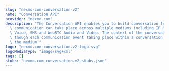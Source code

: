 ```yaml
---
slug: "nexmo-com-conversation-v2"
name: "Conversation API"
provider: "nexmo.com"
description: "The Conversation API enables you to build conversation features where\
  \ communication can take place across multiple mediums including IP Messaging, PSTN\
  \ Voice, SMS and WebRTC Audio and Video. The context of the conversations is maintained\
  \ though each communication event taking place within a conversation, no matter\
  \ the medium."
logo: "nexmo.com-conversation.v2-logo.svg"
logoMediaType: "image/svg+xml"
tags: []
stubs: "nexmo.com-conversation.v2-stubs.json"
---
```

